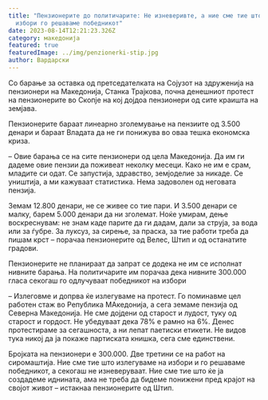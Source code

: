 ```yaml
---
title: "Пензионерите до политичарите: Не изневеривте, а ние сме тие што на
  избори го решаваме победникот"
date: 2023-08-14T12:21:23.326Z
category: македонија
featured: true
featuredImage: ../img/penzionerki-stip.jpg
author: Вардарски
---
```

<!--StartFragment-->

Со барање за оставка од претседателката на Сојузот на здруженија на пензионери на Македонија, Станка Трајкова, почна денешниот протест на пензионерите во Скопје на кој дојдоа пензионери од сите краишта на земјава.



<!--EndFragment--><!--StartFragment-->

Пензионерите бараат линеарно зголемување на пензиите од 3.500 денари и бараат Владата да не ги понижува во оваа тешка економска криза.

– Овие барања се на сите пензионери од цела Македонија. Да им ги дадеме овие пензии да поживеат неколку месеци. Како не им е срам, младите си одат. Се запустија, здравство, земјоделие за никаде. Се уништија, а ми кажуваат статистика. Нема задоволен од неговата пензија.

Земам 12.800 денари, не се живее со тие пари. И 3.500 денари се малку, барем 5.000 денари да ни зголемат. Ноќе умирам, дење воскреснувам: не знам каде парите да ги дадам, дали за струја, за вода или за ѓубре. За луксуз, за сирење, за праска, за тие работи треба да пишам крст – порачаа пензионерите од Велес, Штип и од останатите градови.

Пензионерите не планираат да запрат се додека не им се исполнат нивните барања. На политичарите им порачаа дека нивните 300.000 гласа секогаш го одлучуваат победникот на избори

– Излеговме и допрва ќе излегуваме на протест. Го поминавме цел работен стаж во Република МАкедонија, а сега земаме пензија од Северна Македонија. Не сме дојдени од старост и лудост, туку од старост и гордост. Не убедуваат дека 78% е рамно на 6%. Денес протестираме за сегашноста, а ни лепат паетиски етикети. Не видов тука никој да ја покаже партиската книшка, сега сме единствени.

Бројката на пензионери е 300.000. Две третини се на работ на сиромаштија. Ние сме тие што излегуваме на избори и го решаваме победникот, а секогаш не изневеруваат. Ние сме тие што ќе ја создадеме иднината, ама не треба да бидеме понижени пред крајот на својот живот – истакнаа пензионерите од Штип.

<!--EndFragment-->